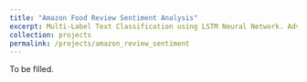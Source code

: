 ```yaml
---
title: "Amazon Food Review Sentiment Analysis"
excerpt: Multi-Label Text Classification using LSTM Neural Network. Advanced Data Science Course Project.
collection: projects
permalink: /projects/amazon_review_sentiment
---
```


To be filled.
